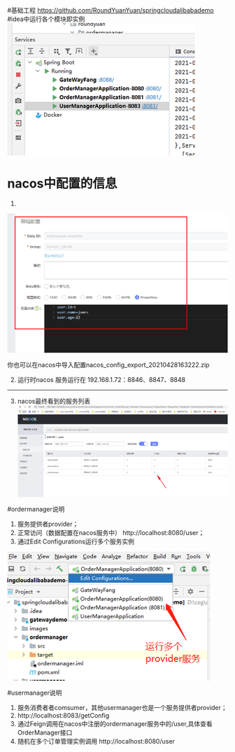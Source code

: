#基础工程
https://github.com/RoundYuanYuan/springcloudalibabademo
#idea中运行各个模块即实例
![idea中运行各个模块即实例](./images/service_runing_in_idea.png)

# nacos中配置的信息
1.
![nacos中配置的信息](./images/nacos_config.png)

你也可以在nacos中导入配置nacos_config_export_20210428163222.zip

2. 运行时nacos 服务运行在 192.168.1.72：8846、8847、8848
---
3. nacos最终看到的服务列表
   ![nacos中配置的信息](./images/nacos_server_manager_server_list.png)

#ordermanager说明
1. 服务提供者provider；
2. 正常访问（数据配置在nacos服务中） http://localhost:8080/user；
3. 通过Edit Configurations运行多个服务实例



![多provider服务运行](./images/nacos_provider_multi.png)

#usermanager说明
1. 服务消费者者comsumer，其他usermanager也是一个服务提供者provider；
2. http://localhost:8083/getConfig
3. 通过Feign调用在nacos中注册的ordermanager服务中的/user,具体查看OrderManager接口 
4. 随机在多个订单管理实例调用 http://localhost:8080/user


   

